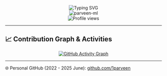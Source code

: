 <div align="center">
  <img src="https://readme-typing-svg.herokuapp.com?font=Fira+Code&duration=3000&pause=1000&center=true&vCenter=true&multiline=true&width=435&height=100&lines=Hi+%F0%9F%91%8B%2C+I'm+Parveen+Kashyap;An+AI%2FML+Developer;From+India+%F0%9F%87%AE%F0%9F%87%B3" alt="Typing SVG">
</div>

<div align="center">
  <img src="https://github-readme-streak-stats.herokuapp.com/?user=parveen-ml&theme=tokyonight" alt="parveen-ml" />
</div>

<div align="center">
  <img src="https://komarev.com/ghpvc/?username=parveen-ml&label=Profile%20views&color=0e75b6&style=flat" alt="Profile views" />
</div>

---

## 📈 Contribution Graph & Activities

<div align="center">
  <a href="https://github.com/parveen-ml/github-readme-activity-graph">
    <img src="https://github-readme-activity-graph.vercel.app/graph?username=parveen-ml&theme=tokyo-night&hide_border=true&area=true" alt="GitHub Activity Graph" />
  </a>
</div>

---

<p align="left">
  🌐 Personal GitHub (2022 - 2025 June): <a href="https://github.com/1parveen">github.com/1parveen</a>
</p>
